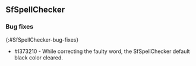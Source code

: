 ## SfSpellChecker

### Bug fixes
{:#SfSpellChecker-bug-fixes}

* \#I373210 - While correcting the faulty word, the SfSpellChecker default black color cleared.